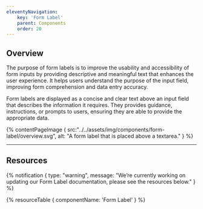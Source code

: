 ```yaml
---
eleventyNavigation:
    key: 'Form Label'
    parent: Components
    order: 20
---
```


## Overview
The purpose of form labels is to improve the usability and accessibility of form inputs by providing descriptive and meaningful text that enhances the user experience. It helps users understand the purpose of the input field, improving form comprehension and data entry accuracy.

Form labels are displayed as a concise and clear text above an input field that describes the information it requires. They provides guidance, instructions, or prompts to users, ensuring they are able to provide the appropriate data.

{% contentPageImage {
    src:"../../assets/img/components/form-label/overview.svg",
    alt: "A form label that is placed above a textarea."
} %}

---

## Resources

{% notification {
  type: "warning",
  message: "We’re currently working on updating our Form Label documentation, please see the resources below."
} %}

{% resourceTable {
    componentName: 'Form Label'
} %}
